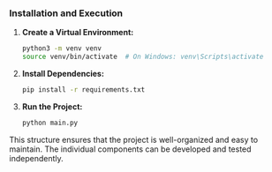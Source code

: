### Installation and Execution

1. **Create a Virtual Environment:**

    ```bash
    python3 -m venv venv
    source venv/bin/activate  # On Windows: venv\Scripts\activate
    ```

2. **Install Dependencies:**

    ```bash
    pip install -r requirements.txt
    ```

3. **Run the Project:**

    ```bash
    python main.py
    ```

This structure ensures that the project is well-organized and easy to maintain. The individual components can be developed and tested independently.
